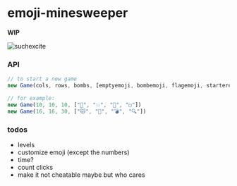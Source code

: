 # emoji-minesweeper

**WIP**

![suchexcite](https://cloud.githubusercontent.com/assets/1153134/7779551/0e3b77b8-0108-11e5-99b7-36d4ee7db243.gif)

### API

```javascript
// to start a new game
new Game(cols, rows, bombs, [emptyemoji, bombemoji, flagemoji, starteremoji])

// for example:
new Game(10, 10, 10, ["🌱", "💥", "🚩", "◻️"])
new Game(16, 16, 30, ["🐱", "📛", "💣", "🔍"])
```

### todos

- levels
- customize emoji (except the numbers)
- time?
- count clicks
- make it not cheatable maybe but who cares
